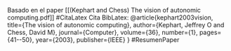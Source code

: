 Basado en el paper [[(Kephart and Chess) The vision of autonomic computing.pdf]]
#CitaLatex
Cita BibLatex:
@article{kephart2003vision,
  title={The vision of autonomic computing},
  author={Kephart, Jeffrey O and Chess, David M},
  journal={Computer},
  volume={36},
  number={1},
  pages={41--50},
  year={2003},
  publisher={IEEE}
}
#ResumenPaper

